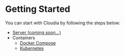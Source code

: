 # Getting Started

You can start with Cloudia by following the steps below:

* [Server (coming soon...)](server/server.md)
* Containers
    * [Docker Compose](containers/docker_compose.md)
    * [Kubernetes](containers/kubernetes.md)
